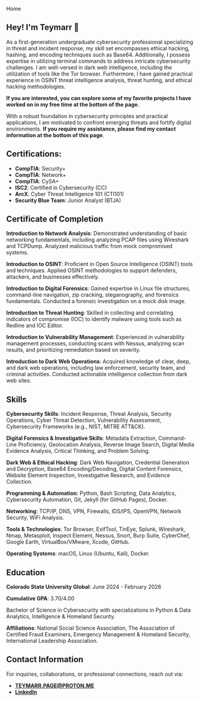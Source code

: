 Home

## **Hey! I'm Teymarr** 👋
As a first-generation undergraduate cybersecurity professional specializing in threat and incident response, my skill set encompasses ethical hacking, hashing, and encoding techniques such as Base64. Additionally, I possess expertise in utilizing terminal commands to address intricate cybersecurity challenges. I am well-versed in dark web intelligence, including the utilization of tools like the Tor browser. Furthermore, I have gained practical experience in OSINT threat intelligence analysis, threat hunting, and ethical hacking methodologies.

**If you are interested, you can explore some of my favorite projects I have worked on in my free time at the bottom of the page.**

With a robust foundation in cybersecurity principles and practical applications, I am motivated to confront emerging threats and fortify digital environments. **If you require my assistance, please find my contact information at the bottom of this page**.

## **Certifications**:
- **CompTIA**: Security+
- **CompTIA**: Network+
- **CompTIA**: CySA+
- **ISC2**: Certified in Cybersecurity (CC)
- **ArcX**: Cyber Threat Intelligence 101 (CTI101)
- **Security Blue Team**: Junior Analyst (BTJA)


## **Certificate of Completion**
**Introduction to Network Analysis**:
Demonstrated understanding of basic networking fundamentals, including analyzing PCAP files using Wireshark and TCPDump. Analyzed malicious traffic from mock compromised systems.

**Introduction to OSINT**:
Proficient in Open Source Intelligence (OSINT) tools and techniques. Applied OSINT methodologies to support defenders, attackers, and businesses effectively.

**Introduction to Digital Forensics**:
Gained expertise in Linux file structures, command-line navigation, zip cracking, steganography, and forensics fundamentals. Conducted a forensic investigation on a mock disk image.

**Introduction to Threat Hunting**:
Skilled in collecting and correlating indicators of compromise (IOC) to identify malware using tools such as Redline and IOC Editor.

**Introduction to Vulnerability Management**:
Experienced in vulnerability management processes, conducting scans with Nessus, analyzing scan results, and prioritizing remediation based on severity.

**Introduction to Dark Web Operations**:
Acquired knowledge of clear, deep, and dark web operations, including law enforcement, security team, and criminal activities. Conducted actionable intelligence collection from dark web sites.

## **Skills**
**Cybersecurity Skills**:
Incident Response, Threat Analysis, Security Operations, Cyber Threat Detection, Vulnerability Assessment, Cybersecurity Frameworks (e.g., NIST, MITRE ATT&CK).

**Digital Forensics & Investigative Skills**:
Metadata Extraction, Command-Line Proficiency, Geolocation Analysis, Reverse Image Search, Digital Media Evidence Analysis, Critical Thinking, and Problem Solving.

**Dark Web & Ethical Hacking**:
Dark Web Navigation, Credential Generation and Decryption, Base64 Encoding/Decoding, Digital Content Forensics, Website Element Inspection, Investigative Research, and Evidence Collection.

**Programming & Automation**:
Python, Bash Scripting, Data Analytics, Cybersecurity Automation, Git, Jekyll (for GitHub Pages), Docker.

**Networking**:
TCP/IP, DNS, VPN, Firewalls, IDS/IPS, OpenVPN, Network Security, WiFi Analysis.

**Tools & Technologies**:
Tor Browser, ExifTool, TinEye, Splunk, Wireshark, Nmap, Metasploit, Inspect Element, Nessus, Snort, Burp Suite, CyberChef, Google Earth, VirtualBox/VMware, Xcode, GitHub.

**Operating Systems**:
macOS, Linux (Ubuntu, Kali), Docker.


## **Education**
**Colorado State University Global**: June 2024 - February 2026

**Cumulative GPA**: 3.70/4.00

Bachelor of Science in Cybersecurity with specializations in Python & Data Analytics, Intelligence & Homeland Security.

**Affiliations**: National Social Science Association, The Association of Certified Fraud Examiners, Emergency Management & Homeland Security, International Leadership Association.

## Contact Information

For inquiries, collaborations, or professional connections, reach out via:
- **TEYMARR.PAGE@PROTON.ME**
- **[LinkedIn](https://www.linkedin.com/in/teymarrpage/)**
